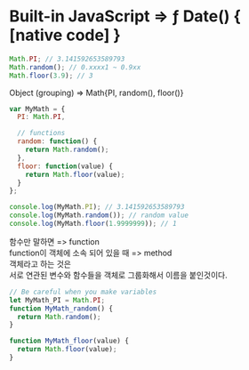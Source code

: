# Built-in JavaScript => ƒ Date() { [native code] }

```js
Math.PI; // 3.141592653589793
Math.random(); // 0.xxxx1 ~ 0.9xx
Math.floor(3.9); // 3
```

Object (grouping) => Math{PI, random(), floor()}

```js
var MyMath = {
  PI: Math.PI,

  // functions
  random: function() {
    return Math.random();
  },
  floor: function(value) {
    return Math.floor(value);
  }
};

console.log(MyMath.PI); // 3.141592653589793
console.log(MyMath.random()); // random value
console.log(MyMath.floor(1.9999999)); // 1
```

함수만 말하면 => function  
function이 객체에 소속 되어 있을 때 => method  
객체라고 하는 것은  
서로 연관된 변수와 함수들을 객체로 그룹화해서 이름을 붙인것이다.

```js
// Be careful when you make variables
let MyMath_PI = Math.PI;
function MyMath_random() {
  return Math.random();
}

function MyMath_floor(value) {
  return Math.floor(value);
}
```
